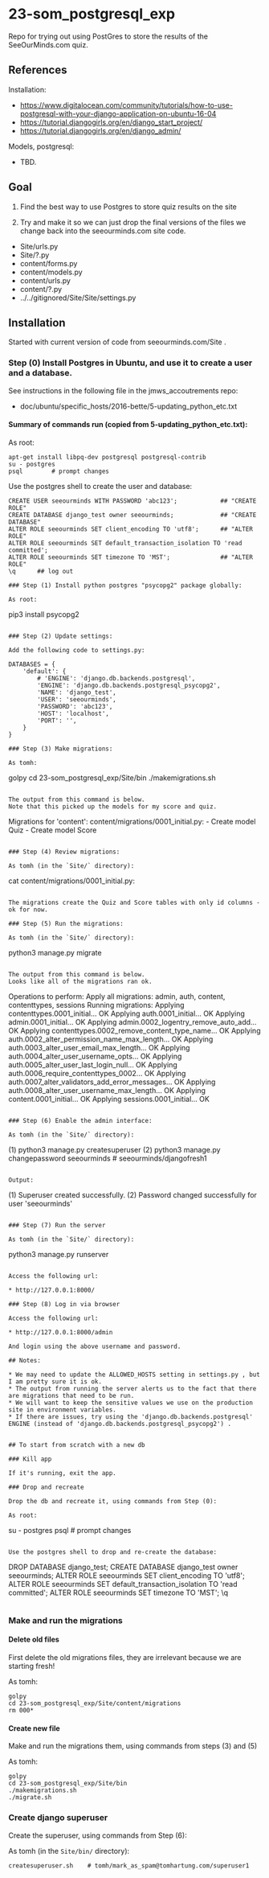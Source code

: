 # 23-som_postgresql_exp

Repo for trying out using PostGres to store the results of the SeeOurMinds.com quiz.

## References

Installation:

* https://www.digitalocean.com/community/tutorials/how-to-use-postgresql-with-your-django-application-on-ubuntu-16-04
* https://tutorial.djangogirls.org/en/django_start_project/
* https://tutorial.djangogirls.org/en/django_admin/

Models, postgresql:

* TBD.

## Goal

1. Find the best way to use Postgres to store quiz results on the site

2. Try and make it so we can just drop the final versions of the files we change back into the seeourminds.com site code.

* Site/urls.py
* Site/?.py
* content/forms.py
* content/models.py
* content/urls.py
* content/?.py
* ../../gitignored/Site/Site/settings.py

## Installation

Started with current version of code from seeourminds.com/Site .

### Step (0) Install Postgres in Ubuntu, and use it to create a user and a database.

See instructions in the following file in the jmws_accoutrements repo:

* doc/ubuntu/specific_hosts/2016-bette/5-updating_python_etc.txt

#### Summary of commands run (copied from 5-updating_python_etc.txt):

As root:

```
apt-get install libpq-dev postgresql postgresql-contrib
su - postgres
psql        # prompt changes
```

Use the postgres shell to create the user and database:

```
CREATE USER seeourminds WITH PASSWORD 'abc123';            ## "CREATE ROLE"
CREATE DATABASE django_test owner seeourminds;             ## "CREATE DATABASE"
ALTER ROLE seeourminds SET client_encoding TO 'utf8';      ## "ALTER ROLE"
ALTER ROLE seeourminds SET default_transaction_isolation TO 'read committed';
ALTER ROLE seeourminds SET timezone TO 'MST';              ## "ALTER ROLE"
\q      ## log out

### Step (1) Install python postgres "psycopg2" package globally:

As root:

```
pip3 install psycopg2
```

### Step (2) Update settings:

Add the following code to settings.py:

DATABASES = {
    'default': {
        # 'ENGINE': 'django.db.backends.postgresql',
        'ENGINE': 'django.db.backends.postgresql_psycopg2',
        'NAME': 'django_test',
        'USER': 'seeourminds',
        'PASSWORD': 'abc123',
        'HOST': 'localhost',
        'PORT': '',
    }
}

### Step (3) Make migrations:

As tomh:

```
golpy
cd 23-som_postgresql_exp/Site/bin
./makemigrations.sh
```

The output from this command is below.
Note that this picked up the models for my score and quiz.

```
Migrations for 'content':
  content/migrations/0001_initial.py:
    - Create model Quiz
    - Create model Score
```

### Step (4) Review migrations:

As tomh (in the `Site/` directory):

```
cat content/migrations/0001_initial.py:
```

The migrations create the Quiz and Score tables with only id columns - ok for now.

### Step (5) Run the migrations:

As tomh (in the `Site/` directory):

```
python3 manage.py migrate
```

The output from this command is below.
Looks like all of the migrations ran ok.

```
Operations to perform:
  Apply all migrations: admin, auth, content, contenttypes, sessions
Running migrations:
  Applying contenttypes.0001_initial... OK
  Applying auth.0001_initial... OK
  Applying admin.0001_initial... OK
  Applying admin.0002_logentry_remove_auto_add... OK
  Applying contenttypes.0002_remove_content_type_name... OK
  Applying auth.0002_alter_permission_name_max_length... OK
  Applying auth.0003_alter_user_email_max_length... OK
  Applying auth.0004_alter_user_username_opts... OK
  Applying auth.0005_alter_user_last_login_null... OK
  Applying auth.0006_require_contenttypes_0002... OK
  Applying auth.0007_alter_validators_add_error_messages... OK
  Applying auth.0008_alter_user_username_max_length... OK
  Applying content.0001_initial... OK
  Applying sessions.0001_initial... OK
```

### Step (6) Enable the admin interface:

As tomh (in the `Site/` directory):

```
(1) python3 manage.py createsuperuser
(2) python3 manage.py changepassword seeourminds   # seeourminds/djangofresh1
```

Output:

```
(1) Superuser created successfully.
(2) Password changed successfully for user 'seeourminds'
```

### Step (7) Run the server

As tomh (in the `Site/` directory):

```
python3 manage.py runserver
```

Access the following url:

* http://127.0.0.1:8000/

### Step (8) Log in via browser

Access the following url:

* http://127.0.0.1:8000/admin

And login using the above username and password.

## Notes:

* We may need to update the ALLOWED_HOSTS setting in settings.py , but I am pretty sure it is ok.
* The output from running the server alerts us to the fact that there are migrations that need to be run.
* We will want to keep the sensitive values we use on the production site in environment variables.
* If there are issues, try using the 'django.db.backends.postgresql' ENGINE (instead of 'django.db.backends.postgresql_psycopg2') .


## To start from scratch with a new db

### Kill app

If it's running, exit the app.

### Drop and recreate

Drop the db and recreate it, using commands from Step (0):

As root:

```
su - postgres
psql        # prompt changes
```

Use the postgres shell to drop and re-create the database:

```
DROP DATABASE django_test;
CREATE DATABASE django_test owner seeourminds;
ALTER ROLE seeourminds SET client_encoding TO 'utf8';
ALTER ROLE seeourminds SET default_transaction_isolation TO 'read committed';
ALTER ROLE seeourminds SET timezone TO 'MST';
\q
```
```

### Make and run the migrations

#### Delete old files

First delete the old migrations files, they are irrelevant because we are starting fresh!

As tomh:

```
golpy
cd 23-som_postgresql_exp/Site/content/migrations
rm 000*
```

#### Create new file

Make and run the migrations them, using commands from steps (3) and (5)

As tomh:

```
golpy
cd 23-som_postgresql_exp/Site/bin
./makemigrations.sh
./migrate.sh
```

### Create django superuser

Create the superuser, using commands from Step (6):

As tomh (in the `Site/bin/` directory):

```
createsuperuser.sh    # tomh/mark_as_spam@tomhartung.com/superuser1
```
